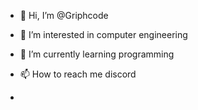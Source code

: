 - 👋 Hi, I’m @Griphcode
- 👀 I’m interested in computer engineering 
- 🌱 I’m currently learning programming 
- 📫 How to reach me discord 


-
